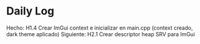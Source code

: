 ﻿# Daily Log

Hecho: H1.4 Crear ImGui context e inicializar en main.cpp (context creado, dark theme aplicado)
Siguiente: H2.1 Crear descriptor heap SRV para ImGui
